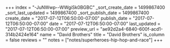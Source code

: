 +++
index = "-JuNWwp--WWgiSk0BGBC"
_sort_create_date = 1499867400
_sort_last_updated = 1499867400
_sort_publish_date = 1499867400
create_date = "2017-07-12T06:50:00-07:00"
publish_date = "2017-07-12T06:50:00-07:00"
date = "2017-07-12T06:50:00-07:00"
last_updated = "2017-07-12T06:50:00-07:00"
preview_url = "ae92d2a4-6840-600f-acd1-314b2424e164"
name = "David Brothers"
title = "David Brothers"
is_column = false
reviews = ""
notes = ["notes/superheroes-hip-hop-and-race"]
+++


